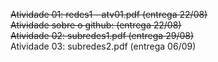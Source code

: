 ~~Atividade 01: redes1 - atv01.pdf (entrega 22/08)~~    
~~Atividade sobre o github: (entrega 22/08)~~  
~~Atividade 02: subredes1.pdf (entrega 29/08)~~  
Atividade 03: subredes2.pdf (entrega 06/09)  
